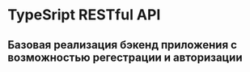 # TypeSript RESTful API

## Базовая реализация бэкенд приложения с возможностью регестрации и авторизации 
